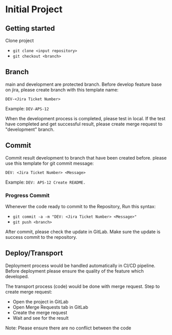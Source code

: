 # Initial Project



## Getting started

Clone project

- `git clone <input repository>`
- `git checkout <branch>`

## Branch
main and development are protected branch. Before develop feature base on jira, please create branch with this template name:

`DEV-<Jira Ticket Number>`

Example:
`DEV-APS-12`

When the development process is completed, please test in local. If the test have completed and get successful result, please create merge request to "development" branch.

## Commit

Commit result development to branch that have been created before. please use this template for git commit message:

`DEV: <Jira Ticket Number> <Message>`

Example:
`DEV: APS-12 Create README.`

### Progress Commit

Whenever the code ready to commit to the Repository, Run this syntax:

- `git commit -a -m "DEV: <Jira Ticket Number> <Message>"`
- `git push <branch>`

After commit, please check the update in GitLab. Make sure the update is success commit to the repository.

## Deploy/Transport

Deployment process would be handled automatically in CI/CD pipeline. Before deployment please ensure the quality of the feature which developed.

The transport process (code) would be done with merge request. Step to create merge request:
- Open the project in GitLab
- Open Merge Requests tab in GitLab
- Create the merge request
- Wait and see for the result

Note: Please ensure there are no conflict between the code
